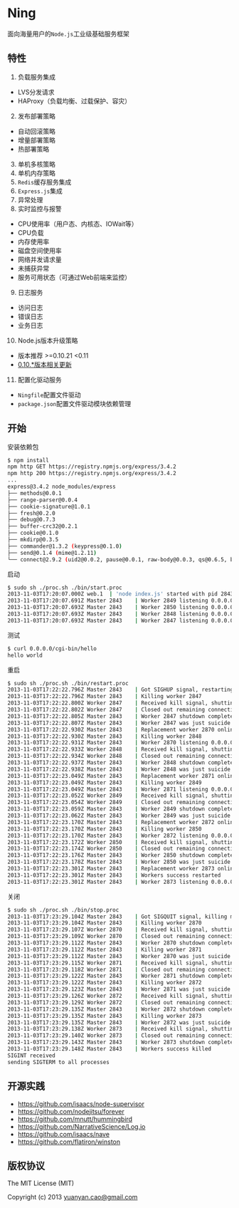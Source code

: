 Ning
====

面向海量用户的`Node.js`工业级基础服务框架

## 特性
1. 负载服务集成
  * LVS分发请求
  * HAProxy（负载均衡、过载保护、容灾）
2. 发布部署策略
  * 自动回滚策略
  * 增量部署策略
  * 热部署策略
3. 单机多核策略
4. 单机内存策略
5. `Redis`缓存服务集成
6. `Express.js`集成
7. 异常处理
8. 实时监控与报警
  * CPU使用率（用户态、内核态、IOWait等）
  * CPU负载
  * 内存使用率
  * 磁盘空间使用率
  * 网络并发请求量
  * 未捕获异常
  * 服务可用状态（可通过Web前端来监控）
9. 日志服务
  * 访问日志
  * 错误日志
  * 业务日志
10. Node.js版本升级策略
  * 版本推荐 >=0.10.21 <0.11
  * [0.10.*版本相关更新](http://www.joyent.com/blog/announcing-the-latest-node-update)
11. 配置化驱动服务
  * `Ningfile`配置文件驱动
  * `package.json`配置文件驱动模块依赖管理

## 开始

安装依赖包
```sh
$ npm install
npm http GET https://registry.npmjs.org/express/3.4.2
npm http 200 https://registry.npmjs.org/express/3.4.2
...
express@3.4.2 node_modules/express
├── methods@0.0.1
├── range-parser@0.0.4
├── cookie-signature@1.0.1
├── fresh@0.2.0
├── debug@0.7.3
├── buffer-crc32@0.2.1
├── cookie@0.1.0
├── mkdirp@0.3.5
├── commander@1.3.2 (keypress@0.1.0)
├── send@0.1.4 (mime@1.2.11)
└── connect@2.9.2 (uid2@0.0.2, pause@0.0.1, raw-body@0.0.3, qs@0.6.5, bytes@0.2.0, negotiator@0.2.8, multiparty@2.2.0)
```

启动
```sh
$ sudo sh ./proc.sh ./bin/start.proc
2013-11-03T17:20:07.000Z web.1  | 'node index.js' started with pid 2843
2013-11-03T17:20:07.691Z Master 2843    | Worker 2849 listening 0.0.0.0:80
2013-11-03T17:20:07.693Z Master 2843    | Worker 2850 listening 0.0.0.0:80
2013-11-03T17:20:07.693Z Master 2843    | Worker 2848 listening 0.0.0.0:80
2013-11-03T17:20:07.693Z Master 2843    | Worker 2847 listening 0.0.0.0:80
```

测试
```sh
$ curl 0.0.0.0/cgi-bin/hello
hello world
```
重启
```sh
$ sudo sh ./proc.sh ./bin/restart.proc
2013-11-03T17:22:22.796Z Master 2843    | Got SIGHUP signal, restarting workers
2013-11-03T17:22:22.796Z Master 2843    | Killing worker 2847
2013-11-03T17:22:22.800Z Worker 2847    | Received kill signal, shutting down gracefully
2013-11-03T17:22:22.802Z Worker 2847    | Closed out remaining connections
2013-11-03T17:22:22.805Z Master 2843    | Worker 2847 shutdown complete
2013-11-03T17:22:22.807Z Master 2843    | Worker 2847 was just suicide
2013-11-03T17:22:22.930Z Master 2843    | Replacement worker 2870 online
2013-11-03T17:22:22.930Z Master 2843    | Killing worker 2848
2013-11-03T17:22:22.931Z Master 2843    | Worker 2870 listening 0.0.0.0:80
2013-11-03T17:22:22.933Z Worker 2848    | Received kill signal, shutting down gracefully
2013-11-03T17:22:22.934Z Worker 2848    | Closed out remaining connections
2013-11-03T17:22:22.937Z Master 2843    | Worker 2848 shutdown complete
2013-11-03T17:22:22.938Z Master 2843    | Worker 2848 was just suicide
2013-11-03T17:22:23.049Z Master 2843    | Replacement worker 2871 online
2013-11-03T17:22:23.049Z Master 2843    | Killing worker 2849
2013-11-03T17:22:23.049Z Master 2843    | Worker 2871 listening 0.0.0.0:80
2013-11-03T17:22:23.052Z Worker 2849    | Received kill signal, shutting down gracefully
2013-11-03T17:22:23.054Z Worker 2849    | Closed out remaining connections
2013-11-03T17:22:23.059Z Master 2843    | Worker 2849 shutdown complete
2013-11-03T17:22:23.062Z Master 2843    | Worker 2849 was just suicide
2013-11-03T17:22:23.170Z Master 2843    | Replacement worker 2872 online
2013-11-03T17:22:23.170Z Master 2843    | Killing worker 2850
2013-11-03T17:22:23.170Z Master 2843    | Worker 2872 listening 0.0.0.0:80
2013-11-03T17:22:23.172Z Worker 2850    | Received kill signal, shutting down gracefully
2013-11-03T17:22:23.174Z Worker 2850    | Closed out remaining connections
2013-11-03T17:22:23.176Z Master 2843    | Worker 2850 shutdown complete
2013-11-03T17:22:23.178Z Master 2843    | Worker 2850 was just suicide
2013-11-03T17:22:23.301Z Master 2843    | Replacement worker 2873 online
2013-11-03T17:22:23.301Z Master 2843    | Workers success restarted
2013-11-03T17:22:23.301Z Master 2843    | Worker 2873 listening 0.0.0.0:80
```

关闭
```sh
$ sudo sh ./proc.sh ./bin/stop.proc
2013-11-03T17:23:29.104Z Master 2843    | Got SIGQUIT signal, killing master and workers
2013-11-03T17:23:29.104Z Master 2843    | Killing worker 2870
2013-11-03T17:23:29.107Z Worker 2870    | Received kill signal, shutting down gracefully
2013-11-03T17:23:29.109Z Worker 2870    | Closed out remaining connections
2013-11-03T17:23:29.112Z Master 2843    | Worker 2870 shutdown complete
2013-11-03T17:23:29.112Z Master 2843    | Killing worker 2871
2013-11-03T17:23:29.112Z Master 2843    | Worker 2870 was just suicide
2013-11-03T17:23:29.115Z Worker 2871    | Received kill signal, shutting down gracefully
2013-11-03T17:23:29.118Z Worker 2871    | Closed out remaining connections
2013-11-03T17:23:29.122Z Master 2843    | Worker 2871 shutdown complete
2013-11-03T17:23:29.122Z Master 2843    | Killing worker 2872
2013-11-03T17:23:29.123Z Master 2843    | Worker 2871 was just suicide
2013-11-03T17:23:29.126Z Worker 2872    | Received kill signal, shutting down gracefully
2013-11-03T17:23:29.129Z Worker 2872    | Closed out remaining connections
2013-11-03T17:23:29.135Z Master 2843    | Worker 2872 shutdown complete
2013-11-03T17:23:29.135Z Master 2843    | Killing worker 2873
2013-11-03T17:23:29.135Z Master 2843    | Worker 2872 was just suicide
2013-11-03T17:23:29.138Z Worker 2873    | Received kill signal, shutting down gracefully
2013-11-03T17:23:29.140Z Worker 2873    | Closed out remaining connections
2013-11-03T17:23:29.143Z Master 2843    | Worker 2873 shutdown complete
2013-11-03T17:23:29.148Z Master 2843    | Workers success killed
SIGINT received
sending SIGTERM to all processes
```

## 开源实践
 * https://github.com/isaacs/node-supervisor
 * https://github.com/nodejitsu/forever
 * https://github.com/mnutt/hummingbird
 * https://github.com/NarrativeScience/Log.io
 * https://github.com/isaacs/nave
 * https://github.com/flatiron/winston

## 版权协议

The MIT License (MIT)

Copyright (c) 2013 yuanyan.cao@gmail.com
